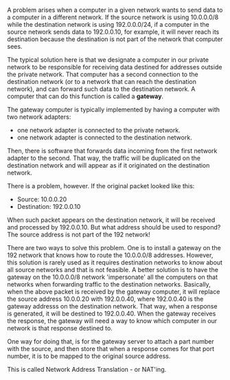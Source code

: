 
A problem arises when a computer in a given network wants to send data to a
computer in a different network. If the source network is using 10.0.0.0/8
while the destination network is using 192.0.0.0/24, if a computer in the
source network sends data to 192.0.0.10, for example, it will never reach its
destination because the destination is not part of the network that computer
sees.

The typical solution here is that we designate a computer in our private
network to be responsible for receiving data destined for addresses outside
the private network. That computer has a second connection to the destination
network (or to a network that can reach the destination network), and can
forward such data to the destination network. A computer that can do this
function is called a **gateway**.

The gateway computer is typically implemented by having a computer with two
network adapters:
- one network adapter is connected to the private network.
- one network adapter is connected to the destination network.

Then, there is software that forwards data incoming from the first network
adapter to the second. That way, the traffic will be duplicated on the
destination network and will appear as if it originated on the destination
network.

There is a problem, however. If the original packet looked like this:
- Source: 10.0.0.20
- Destination: 192.0.0.10

When such packet appears on the destination network, it will be received and
processed by 192.0.0.10. But what address should be used to respond? The source
address is not part of the 192 network!

There are two ways to solve this problem. One is to install a gateway on the
192 network that knows how to route the 10.0.0.0/8 addresses. However, this
solution is rarely used as it requires destination networks to know about all
source networks and that is not feasible.
A better solution is to have the gateway on the 10.0.0.0/8 network
'impersonate' all the computers on that networks when forwarding traffic to the
destination networks. Basically, when the above packet is received by the
gateway computer, it will replace the source address 10.0.0.20 with 192.0.0.40,
where 192.0.0.40 is the gateway addresss on the destination network.
That way, when a response is generated, it will be destined to 192.0.0.40. When
the gateway receives the response, the gateway will need a way to know which
computer in our network is that response destined to.

One way for doing that, is for the gateway server to attach a part number with
the source, and then store that when a response comes for that port number, it
is to be mapped to the original source address.

This is called Network Address Translation - or NAT'ing.
